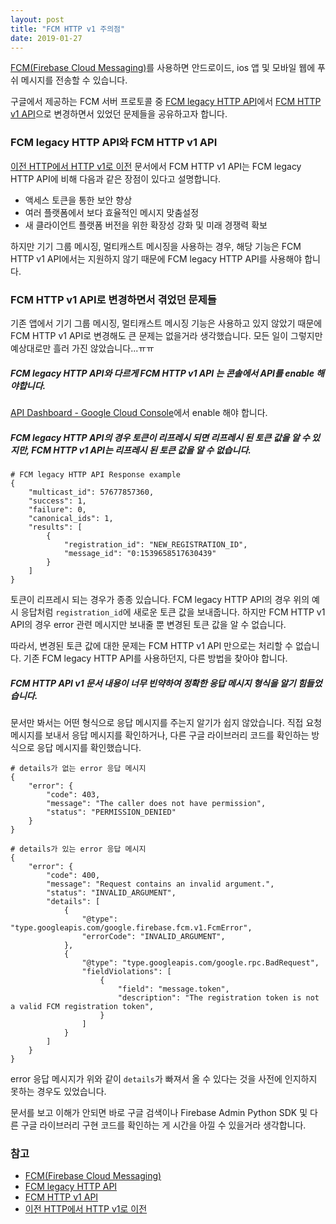 ```yaml
---
layout: post
title: "FCM HTTP v1 주의점"
date: 2019-01-27
---
```

[FCM(Firebase Cloud Messaging)](https://firebase.google.com/docs/cloud-messaging/)를 사용하면 안드로이드, ios 앱 및 모바일 웹에 푸쉬 메시지를 전송할 수 있습니다. 

구글에서 제공하는 FCM 서버 프로토콜 중 [FCM legacy HTTP API](https://firebase.google.com/docs/cloud-messaging/http-server-ref)에서 [FCM HTTP v1 API](https://firebase.google.com/docs/reference/fcm/rest/v1/projects.messages)으로 변경하면서 있었던 문제들을 공유하고자 합니다.


### FCM legacy HTTP API와 FCM HTTP v1 API

[이전 HTTP에서 HTTP v1로 이전](https://firebase.google.com/docs/cloud-messaging/migrate-v1) 문서에서
FCM HTTP v1 API는 FCM legacy HTTP API에 비해 다음과 같은 장점이 있다고 설명합니다.

- 액세스 토큰을 통한 보안 향상
- 여러 플랫폼에서 보다 효율적인 메시지 맞춤설정
- 새 클라이언트 플랫폼 버전을 위한 확장성 강화 및 미래 경쟁력 확보

하지만 기기 그룹 메시징, 멀티캐스트 메시징을 사용하는 경우, 해당 기능은 FCM HTTP v1 API에서는 지원하지 않기 때문에 FCM legacy HTTP API를 사용해야 합니다.

### FCM HTTP v1 API로 변경하면서 겪었던 문제들

기존 앱에서 기기 그룹 메시징, 멀티캐스트 메시징 기능은 사용하고 있지 않았기 때문에 FCM HTTP v1 API로 변경해도 큰 문제는 없을거라 생각했습니다. 모든 일이 그렇지만 예상대로만 흘러 가진 않았습니다...ㅠㅠ

##### FCM legacy HTTP API와 다르게 FCM HTTP v1 API 는 콘솔에서 API를 enable 해야합니다.

[API Dashboard - Google Cloud Console](https://console.cloud.google.com/apis/dashboard)에서 enable 해야 합니다.

##### FCM legacy HTTP API의 경우 토큰이 리프레시 되면 리프레시 된 토큰 값을 알 수 있지만, FCM HTTP v1 API는 리프레시 된 토큰 값을 알 수 없습니다.

```
# FCM legacy HTTP API Response example
{
    "multicast_id": 57677857360,
    "success": 1,
    "failure": 0,
    "canonical_ids": 1,
    "results": [
        {
            "registration_id": "NEW_REGISTRATION_ID",
            "message_id": "0:1539658517630439"
        }
    ]
}
```

토큰이 리프레시 되는 경우가 종종 있습니다. FCM legacy HTTP API의 경우 위의 예시 응답처럼 `registration_id`에 새로운 토큰 값을 보내줍니다. 하지만 FCM HTTP v1 API의 경우 error 관련 메시지만 보내줄 뿐 변경된 토큰 값을 알 수 없습니다. 

따라서, 변경된 토큰 값에 대한 문제는 FCM HTTP v1 API 만으로는 처리할 수 없습니다. 기존 FCM legacy HTTP API를 사용하던지, 다른 방법을 찾아야 합니다.

##### FCM HTTP API v1 문서 내용이 너무 빈약하여 정확한 응답 메시지 형식을 알기 힘들었습니다.

문서만 봐서는 어떤 형식으로 응답 메시지를 주는지 알기가 쉽지 않았습니다. 직접 요청 메시지를 보내서 응답 메시지를 확인하거나, 다른 구글 라이브러리 코드를 확인하는 방식으로 응답 메시지를 확인했습니다.

```
# details가 없는 error 응답 메시지
{
    "error": {
        "code": 403,
        "message": "The caller does not have permission",
        "status": "PERMISSION_DENIED"
    }
}
```

```
# details가 있는 error 응답 메시지
{
    "error": {
        "code": 400,
        "message": "Request contains an invalid argument.",
        "status": "INVALID_ARGUMENT",
        "details": [
            {
                "@type": "type.googleapis.com/google.firebase.fcm.v1.FcmError",
                "errorCode": "INVALID_ARGUMENT",
            },
            {
                "@type": "type.googleapis.com/google.rpc.BadRequest",
                "fieldViolations": [
                    {
                        "field": "message.token",
                        "description": "The registration token is not a valid FCM registration token",
                    }
                ]
            }
        ]
    }
}
```

error 응답 메시지가 위와 같이 `details`가 빠져서 올 수 있다는 것을 사전에 인지하지 못하는 경우도 있었습니다.

문서를 보고 이해가 안되면 바로 구글 검색이나 Firebase Admin Python SDK 및 다른 구글 라이브러리 구현 코드를 확인하는 게 시간을 아낄 수 있을거라 생각합니다.

### 참고
- [FCM(Firebase Cloud Messaging)](https://firebase.google.com/docs/cloud-messaging/)
- [FCM legacy HTTP API](https://firebase.google.com/docs/cloud-messaging/http-server-ref)
- [FCM HTTP v1 API](https://firebase.google.com/docs/reference/fcm/rest/v1/projects.messages)
- [이전 HTTP에서 HTTP v1로 이전](https://firebase.google.com/docs/cloud-messaging/migrate-v1)